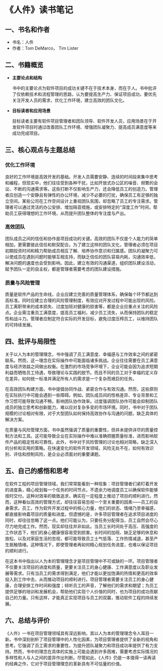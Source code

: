 # 《人件》读书笔记

## 一、**书名和作者**

- 书名：人件
- 作者：Tom DeMarco， Tim Lister

## 二、书籍概览

- **主要论点和结构**

  书中的主要论点为软件项目的成功关键不在于技术本身，而在于人。书中批评了仅依赖技术和流程管理的思路，认为要提高生产力、保证项目成功，要优先关注开发人员的需求，优化工作环境，建立高效的团队文化。

- **目标读者和应用场景**

  目标读者主要有软件项目管理者和团队领导、软件开发人员，应用场景在于开发软件项目时通过改善团队工作环境、增强团队凝聚力、提高成员满意度等来成功完成项目。

## 三、核心观点与主题总结

### 优化工作环境

良好的工作环境是高效开发的基础。开发人员需要安静、连续的时间段来集中思考和编程，但现实中，他们往往受到各种干扰，比如开放式办公区的噪音、频繁的会议、不断的沟通需求等。这些打断不仅影响生产力，还会降低员工的创造力。管理者应创造一个安静且有弹性的办公环境，减少不必要的打扰，确保员工有足够的独立空间。某些公司在工作空间设计上重视团队氛围，却忽略了员工的专注需求。管理者可以通过灵活的办公安排、增加隔音措施，或安排特定的“深度工作”时间，帮助员工获得理想的工作环境，从而提升团队整体的专注度与产出。

### 高效团队

团队成员之间的信任和协作是项目成功的关键。高效的团队不仅是个人能力的简单相加，更需要彼此信任和默契配合。为了建立这样的团队文化，管理者必须在项目初期投资时间和精力帮助成员相互了解、培养协作意识和归属感。团队的凝聚力可以使成员在遇到问题时能够互相支持，而缺乏信任的团队容易内耗，沟通效率低，解决问题的速度也会受到影响。因此，建立有效的沟通渠道，组织团队建设活动，赋予团队一定的自主权，都是管理者需要考虑的团队建设措施。

### 质量与风险管理

质量是软件产品的生命线，企业应建立完善的质量管理体系，确保每个环节都达到高标准。同时应建立合理的风险管理制度，有效应对开发过程中可能出现的风险。员工离职带来的成本损失、过度加班对健康的损害等，都是企业应重点关注的风险点。企业需注重员工满意度，提高员工福利，减少员工流失，从而保持团队的稳定性和战斗力。管理者应制定符合实际的开发目标，避免过度压榨员工，以维持团队的可持续发展。

## 四、批评与局限性

关于以人为本的管理理念，书中强调了员工满意度、幸福感与工作效率之间的紧密联系。然而，这一理念在实际操作中可能面临诸多挑战。企业往往需要在员工满意度与经济效益之间做出权衡。在激烈的市场竞争环境下，企业可能会因为追求短期利益而牺牲员工待遇，导致理论与实践的脱节。而且不同的员工对于幸福的定义存在差异，如何统一标准并满足所有人的需求是一个复杂而艰巨的任务。

在高效团队构建方面，书中提倡协同作战、紧密合作与有效沟通。然而，这些原则在实际执行中可能会遇到一些障碍。例如，团队成员间的性格差异、专业背景和工作习惯可能导致沟通不畅，影响团队协作效率。过度强调团队协作可能会抑制团队成员的独立思考和创新能力，难以应对复杂多变的市场环境。同时，书中对于团队规模的讨论相对有限，对于大型团队如何保持高效协作与沟通的问题，缺乏具体的解决方案。

在质量与风险管理方面，书中虽然强调了质量的重要性，但并未提供详尽的质量控制方法和工具。这可能导致企业在实际操作中难以准确把握质量标准，进而影响软件产品的稳定性和可靠性。此外，书中对于风险管理的讨论也相对简略，缺乏深入的分析和实用的策略。在快速变化的软件开发领域，风险无处不在，如何有效识别、评估和控制风险，是企业必须面对的重要课题。

## 五、自己的感悟和思考

在软件工程的项目管理领域，我们常常能看到一种现象：项目管理者们紧盯着开发的进度条，精心规划每一个任务的时间节点，不遗余力地调度员工以确保软件能够按时交付。这种对效率的极致追求，确实在一定程度上推动了项目的顺利进行。然而，这种看似高效的管理方式，却往往容易忽视一个至关重要的因素——员工的自身需求。员工，作为软件开发过程中的核心力量，他们的状态、情绪乃至幸福感，都直接影响着项目的质量和进度。但遗憾的是，许多项目管理者在追求项目进度的同时，却往往忽略了这一点。他们可能认为，只要任务分配得当，员工自然会尽心尽力地完成工作。然而，现实却往往并非如此。当员工长时间处于高压、高强度的工作状态下，他们的身心健康很容易受到损害。长时间的加班、缺乏足够的休息和放松、以及对家庭生活的忽视，都可能导致员工士气低落、工作热情减退，甚至产生抵触情绪。这种情况下，即使管理者再如何精心规划任务进度，也难以保证项目的顺利进行。

在这本书中指出以人为本的管理理念才是项目管理中不可或缺的一环。项目管理者不仅要关注项目的进度和质量，更要关注员工的身心健康、工作满意度以及职业发展等需求。只有当员工的需求得到满足，他们才能以更加饱满的热情和更高的效率投入到工作中去，从而推动项目的顺利进行。项目管理者需要关注员工的身心健康，合理安排工作时间和强度；倾听员工的声音，了解他们的需求和期望；为员工提供足够的培训和发展机会，帮助他们实现个人价值的同时，也为项目的成功贡献自己的力量。只有这样，才能真正实现项目与员工的双赢，推动软件工程的持续发展。

## 六、总结与评价

《人件》一书在项目管理领域具有深远影响，其以人为本的管理理念令人耳目一新。书中深刻剖析了项目管理中的人性化因素，为项目管理者提供了全新的视角和思考。它强调了员工需求的重要性，为提升团队凝聚力和项目成功率提供了有力支持。然而，书中的理念在具体的实施上可能会遇到许多困难，需要考虑实际情况的多样性和人与人之间的差异作出判断。尽管如此，《人件》仍是一本值得一读再读的经典之作，它对于项目管理理念的革新具有不可估量的价值。